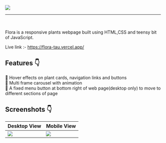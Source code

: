 <img src="https://res.cloudinary.com/djix6uusx/image/upload/v1643070091/flora-logo_fhfh1a.png"/>
<hr/>
<br/>
<br/>
 Flora is a responsive plants webpage built using HTML,CSS and teensy bit of JavaScript.
 
 Live link :- https://flora-tau.vercel.app/
 
 ## Features :point_down:
 :seedling: Hover effects on plant cards, navigation links and buttons <br/>
 :seedling: Multi frame carousel with animation <br/>
 :seedling: A fixed menu button at bottom right of web page(desktop only) to move to different sections of page <br/>
 
 ## Screenshots :point_down:
 Desktop View | Mobile View
 ------------ | ------------- 
<img src="https://res.cloudinary.com/djix6uusx/image/upload/v1643070769/desktop-view_tdi6wc.jpg"/>  | <img src="https://res.cloudinary.com/djix6uusx/image/upload/v1643070806/mobile-view_wrb9ny.jpg"/> 
